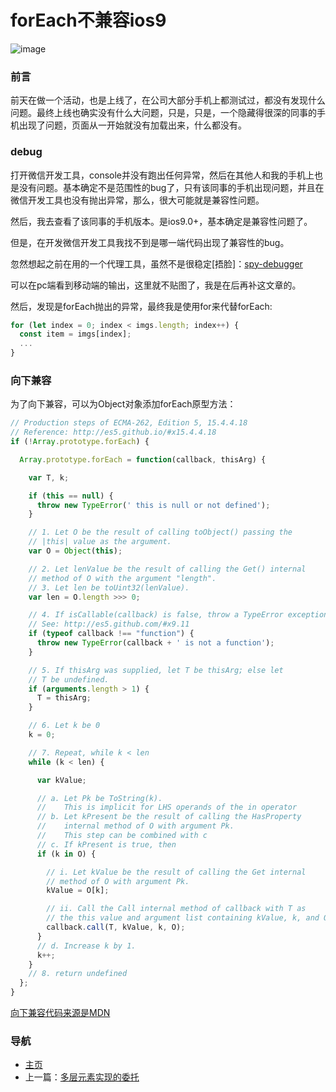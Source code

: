 # forEach不兼容ios9

![image](https://user-images.githubusercontent.com/25907273/33612860-e3549f0c-da0d-11e7-90ea-cf9311f57a6d.png)

### 前言
前天在做一个活动，也是上线了，在公司大部分手机上都测试过，都没有发现什么问题。最终上线也确实没有什么大问题，只是，只是，一个隐藏得很深的同事的手机出现了问题，页面从一开始就没有加载出来，什么都没有。

### debug
打开微信开发工具，console并没有跑出任何异常，然后在其他人和我的手机上也是没有问题。基本确定不是范围性的bug了，只有该同事的手机出现问题，并且在微信开发工具也没有抛出异常，那么，很大可能就是兼容性问题。

然后，我去查看了该同事的手机版本。是ios9.0+，基本确定是兼容性问题了。

但是，在开发微信开发工具我找不到是哪一端代码出现了兼容性的bug。

忽然想起之前在用的一个代理工具，虽然不是很稳定[捂脸]：[spy-debugger](https://github.com/wuchangming/spy-debugger)

可以在pc端看到移动端的输出，这里就不贴图了，我是在后再补这文章的。

然后，发现是forEach抛出的异常，最终我是使用for来代替forEach:
```javascript
for (let index = 0; index < imgs.length; index++) {
  const item = imgs[index];
  ...
}
```

### 向下兼容
为了向下兼容，可以为Object对象添加forEach原型方法：
```javascript
// Production steps of ECMA-262, Edition 5, 15.4.4.18
// Reference: http://es5.github.io/#x15.4.4.18
if (!Array.prototype.forEach) {

  Array.prototype.forEach = function(callback, thisArg) {

    var T, k;

    if (this == null) {
      throw new TypeError(' this is null or not defined');
    }

    // 1. Let O be the result of calling toObject() passing the
    // |this| value as the argument.
    var O = Object(this);

    // 2. Let lenValue be the result of calling the Get() internal
    // method of O with the argument "length".
    // 3. Let len be toUint32(lenValue).
    var len = O.length >>> 0;

    // 4. If isCallable(callback) is false, throw a TypeError exception. 
    // See: http://es5.github.com/#x9.11
    if (typeof callback !== "function") {
      throw new TypeError(callback + ' is not a function');
    }

    // 5. If thisArg was supplied, let T be thisArg; else let
    // T be undefined.
    if (arguments.length > 1) {
      T = thisArg;
    }

    // 6. Let k be 0
    k = 0;

    // 7. Repeat, while k < len
    while (k < len) {

      var kValue;

      // a. Let Pk be ToString(k).
      //    This is implicit for LHS operands of the in operator
      // b. Let kPresent be the result of calling the HasProperty
      //    internal method of O with argument Pk.
      //    This step can be combined with c
      // c. If kPresent is true, then
      if (k in O) {

        // i. Let kValue be the result of calling the Get internal
        // method of O with argument Pk.
        kValue = O[k];

        // ii. Call the Call internal method of callback with T as
        // the this value and argument list containing kValue, k, and O.
        callback.call(T, kValue, k, O);
      }
      // d. Increase k by 1.
      k++;
    }
    // 8. return undefined
  };
}
```

[向下兼容代码来源是MDN](https://developer.mozilla.org/zh-CN/docs/Web/JavaScript/Reference/Global_Objects/Array/forEach)

### 导航
- [主页](https://issaxite.github.io)
- 上一篇：[多层元素实现的委托](https://github.com/issaxite/issaxite.github.io/issues/89)

